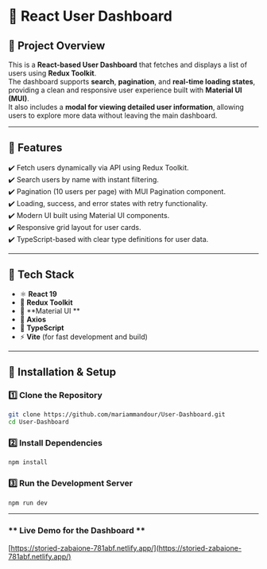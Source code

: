 # 👥 React User Dashboard  

## 📌 Project Overview  
This is a **React-based User Dashboard** that fetches and displays a list of users using **Redux Toolkit**.  
The dashboard supports **search**, **pagination**, and **real-time loading states**, providing a clean and responsive user experience built with **Material UI (MUI)**.  
It also includes a **modal for viewing detailed user information**, allowing users to explore more data without leaving the main dashboard.  

---

## 🚀 Features  
✔️ Fetch users dynamically via API using Redux Toolkit.  
✔️ Search users by name with instant filtering.  
✔️ Pagination (10 users per page) with MUI Pagination component.  
✔️ Loading, success, and error states with retry functionality.  
✔️ Modern UI built using Material UI components.  
✔️ Responsive grid layout for user cards.  
✔️ TypeScript-based with clear type definitions for user data.  

---

## 🧩 Tech Stack  
- ⚛️ **React 19**  
- 🧠 **Redux Toolkit**  
- 💅 **Material UI **  
- 🔗 **Axios**  
- 🧰 **TypeScript**  
- ⚡ **Vite** (for fast development and build)  

---

## 🔧 Installation & Setup  

### 1️⃣ **Clone the Repository**
```bash
git clone https://github.com/mariammandour/User-Dashboard.git
cd User-Dashboard
```
### 2️⃣ **Install Dependencies**
```bash
npm install
```

### 3️⃣ **Run the Development Server**
```bash
npm run dev
```
---

### ** Live Demo for the Dashboard **
[https://storied-zabaione-781abf.netlify.app/](https://storied-zabaione-781abf.netlify.app/)